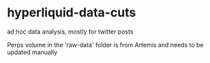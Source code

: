 # hyperliquid-data-cuts
ad hoc data analysis, mostly for twitter posts

Perps volume in the 'raw-data' folder is from Artemis and needs to be updated manually

